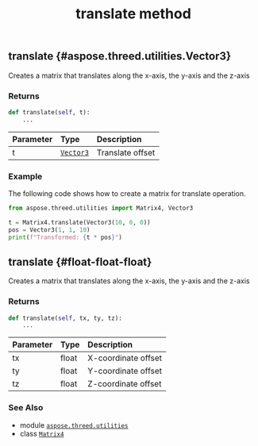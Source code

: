 ﻿---
title: translate method
second_title: Aspose.3D for Python via .NET API References
description: 
type: docs
weight: 110
url: /python-net/aspose.threed.utilities/matrix4/translate/
is_root: false
---

## translate {#aspose.threed.utilities.Vector3}

Creates a matrix that translates along the x-axis, the y-axis and the z-axis


### Returns 





```python
def translate(self, t):
    ...
```


| Parameter | Type | Description |
| :- | :- | :- |
| t | [`Vector3`](/3d/python-net/aspose.threed.utilities/vector3) | Translate offset |

### Example 


The following code shows how to create a matrix for translate operation.

```python
from aspose.threed.utilities import Matrix4, Vector3

t = Matrix4.translate(Vector3(10, 0, 0))
pos = Vector3(1, 1, 10)
print(f"Transformed: {t * pos}")

```


## translate {#float-float-float}

Creates a matrix that translates along the x-axis, the y-axis and the z-axis


### Returns 





```python
def translate(self, tx, ty, tz):
    ...
```


| Parameter | Type | Description |
| :- | :- | :- |
| tx | float | X-coordinate offset |
| ty | float | Y-coordinate offset |
| tz | float | Z-coordinate offset |



### See Also
* module [`aspose.threed.utilities`](../../)
* class [`Matrix4`](/3d/python-net/aspose.threed.utilities/matrix4)

